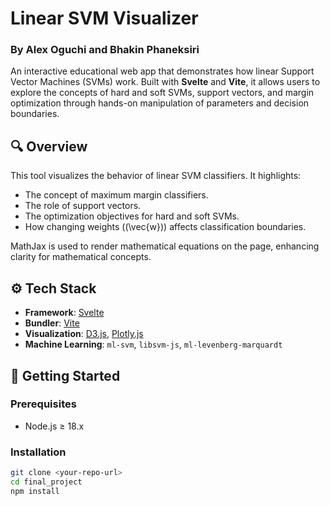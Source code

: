 # Linear SVM Visualizer

### By Alex Oguchi and Bhakin Phaneksiri

An interactive educational web app that demonstrates how linear Support Vector Machines (SVMs) work. Built with **Svelte** and **Vite**, it allows users to explore the concepts of hard and soft SVMs, support vectors, and margin optimization through hands-on manipulation of parameters and decision boundaries.

## 🔍 Overview

This tool visualizes the behavior of linear SVM classifiers. It highlights:

- The concept of maximum margin classifiers.
- The role of support vectors.
- The optimization objectives for hard and soft SVMs.
- How changing weights (\(\vec{w}\)) affects classification boundaries.

MathJax is used to render mathematical equations on the page, enhancing clarity for mathematical concepts.

## ⚙️ Tech Stack

- **Framework**: [Svelte](https://svelte.dev/)
- **Bundler**: [Vite](https://vitejs.dev/)
- **Visualization**: [D3.js](https://d3js.org/), [Plotly.js](https://plotly.com/javascript/)
- **Machine Learning**: `ml-svm`, `libsvm-js`, `ml-levenberg-marquardt`

## 🚀 Getting Started

### Prerequisites

- Node.js ≥ 18.x

### Installation

```bash
git clone <your-repo-url>
cd final_project
npm install
